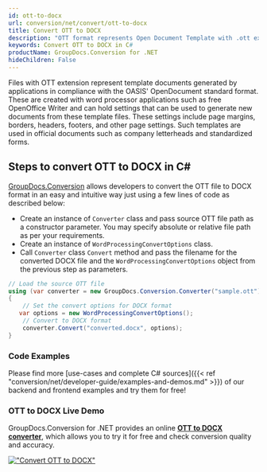 ```yaml
---
id: ott-to-docx
url: conversion/net/convert/ott-to-docx
title: Convert OTT to DOCX
description: "OTT format represents Open Document Template with .ott extension. Learn how to convert OTT to DOCX file programmatically in C# language using GroupDocs.Conversion for .NET library."
keywords: Convert OTT to DOCX in C#
productName: GroupDocs.Conversion for .NET
hideChildren: False
---
```


Files with OTT extension represent template documents generated by applications in compliance with the OASIS' OpenDocument standard format. These are created with word processor applications such as free OpenOffice Writer and can hold settings that can be used to generate new documents from these template files. These settings include page margins, borders, headers, footers, and other page settings. Such templates are used in official documents such as company letterheads and standardized forms.

## Steps to convert OTT to DOCX in C#

[GroupDocs.Conversion](https://products.groupdocs.com/conversion/net) allows developers to convert the OTT file to DOCX format in an easy and intuitive way just using a few lines of code as described below:

* Create an instance of `Converter` class and pass source OTT file path as a constructor parameter. You may specify absolute or relative file path as per your requirements. 
* Create an instance of `WordProcessingConvertOptions` class.
* Call `Converter` class `Convert` method and pass the filename for the converted DOCX file and the `WordProcessingConvertOptions` object from the previous step as parameters.

```csharp
// Load the source OTT file
using (var converter = new GroupDocs.Conversion.Converter("sample.ott"))
{
    // Set the convert options for DOCX format
   var options = new WordProcessingConvertOptions();
    // Convert to DOCX format
    converter.Convert("converted.docx", options);
}
```

### Code Examples

Please find more [use-cases and complete C# sources]({{< ref "conversion/net/developer-guide/examples-and-demos.md" >}}) of our backend and frontend examples and try them for free!

### OTT to DOCX Live Demo

GroupDocs.Conversion for .NET provides an online [**OTT to DOCX converter**](https://products.groupdocs.app/conversion/ott-to-docx), which allows you to try it for free and check conversion quality and accuracy.

[!["Convert OTT to DOCX"](conversion/net/images/convert-to-docx/convert-ott-to-docx.png)](https://products.groupdocs.app/conversion/ott-to-docx)